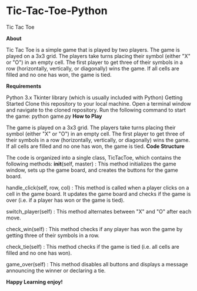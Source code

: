# Tic-Tac-Toe-Python

Tic Tac Toe


**About**

Tic Tac Toe is a simple game that is played by two players. The game is played on a 3x3 grid. The players take turns placing their symbol (either "X" or "O") in an empty cell. The first player to get three of their symbols in a row (horizontally, vertically, or diagonally) wins the game. If all cells are filled and no one has won, the game is tied.

**Requirements**

Python 3.x
Tkinter library (which is usually included with Python)
Getting Started
Clone this repository to your local machine.
Open a terminal window and navigate to the cloned repository.
Run the following command to start the game: python game.py
**How to Play**

The game is played on a 3x3 grid.
The players take turns placing their symbol (either "X" or "O") in an empty cell.
The first player to get three of their symbols in a row (horizontally, vertically, or diagonally) wins the game.
If all cells are filled and no one has won, the game is tied.
**Code Structure**

The code is organized into a single class, TicTacToe, which contains the following methods:
__init__(self, master) : This method initializes the game window, sets up the game board, and creates the buttons for the game board.

handle_click(self, row, col) : This method is called when a player clicks on a cell in the game board. It updates the game board and checks if the game is over (i.e. if a player has won or the game is tied).

switch_player(self) : This method alternates between "X" and "O" after each move.

check_win(self) : This method checks if any player has won the game by getting three of their symbols in a row.

check_tie(self) : This method checks if the game is tied (i.e. all cells are filled and no one has won).

game_over(self) : This method disables all buttons and displays a message announcing the winner or declaring a tie.


**Happy Learning enjoy!**
